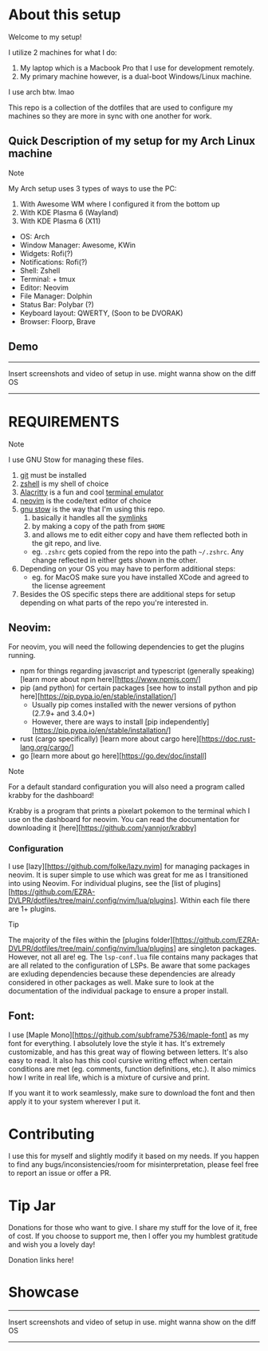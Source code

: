 # About this setup

Welcome to my setup!

I utilize 2 machines for what I do:
1. My laptop which is a Macbook Pro that I use for development remotely.
2. My primary machine however, is a dual-boot Windows/Linux machine.

I use arch btw. lmao

This repo is a collection of the dotfiles that are used to configure my machines so they are more in sync with one another for work.

## Quick Description of my setup for my Arch Linux machine

> [!Note]
> My Arch setup uses 3 types of ways to use the PC:
> 1. With Awesome WM where I configured it from the bottom up
> 2. With KDE Plasma 6 (Wayland)
> 3. With KDE Plasma 6 (X11)

- OS: Arch
- Window Manager: Awesome, KWin
- Widgets: Rofi(?)
- Notifications: Rofi(?)
- Shell: Zshell
- Terminal: + tmux
- Editor: Neovim
- File Manager: Dolphin
- Status Bar: Polybar (?)
- Keyboard layout: QWERTY, (Soon to be DVORAK)
- Browser: Floorp, Brave

## Demo

***
Insert screenshots and video of setup in use. might wanna show on the diff OS
***

# REQUIREMENTS 

>[!Note]
>I use GNU Stow for managing these files.

1. [git](https://git-scm.com/book/en/v2/Getting-Started-Installing-Git) must be installed 
2. [zshell](https://wiki.zshell.dev/) is my shell of choice
3. [Alacritty](https://alacritty.org/) is a fun and cool [terminal emulator](https://en.wikipedia.org/wiki/Terminal_emulator)
4. [neovim](https://neovim.io/) is the code/text editor of choice
5. [gnu stow](https://www.gnu.org/software/stow/) is the way that I'm using this repo. 
    1. basically it handles all the [symlinks](https://en.wikipedia.org/wiki/Symbolic_link)
    2. by making a copy of the path from `$HOME`
    3. and allows me to edit either copy and have them reflected both in the git repo, and live.
    - eg. `.zshrc` gets copied from the repo into the path `~/.zshrc`. Any change reflected in either gets shown in the other.
6. Depending on your OS you may have to perform additional steps:
    - eg. for MacOS make sure you have installed XCode and agreed to the license agreement
7. Besides the OS specific steps there are additional steps for setup depending on what parts of the repo you're interested in.

## Neovim:

For neovim, you will need the following dependencies to get the plugins running.

- npm for things regarding javascript and typescript (generally speaking) [learn more about npm here][https://www.npmjs.com/]
- pip (and python) for certain packages [see how to install python and pip here][https://pip.pypa.io/en/stable/installation/]
    - Usually pip comes installed with the newer versions of python (2.7.9+ and 3.4.0+)
    - However, there are ways to install [pip independently][https://pip.pypa.io/en/stable/installation/]
- rust (cargo specifically) [learn more about cargo here][https://doc.rust-lang.org/cargo/]
- go [learn more about go here][https://go.dev/doc/install]

> [!Note]
> For a default standard configuration you will also need a program called krabby for the dashboard!

Krabby is a program that prints a pixelart pokemon to the terminal which I use on the dashboard for neovim.
You can read the documentation for downloading it [here][https://github.com/yannjor/krabby]

### Configuration

I use [lazy][https://github.com/folke/lazy.nvim] for managing packages in neovim.
It is super simple to use which was great for me as I transitioned into using Neovim.
For individual plugins, see the [list of plugins][https://github.com/EZRA-DVLPR/dotfiles/tree/main/.config/nvim/lua/plugins].
Within each file there are 1+ plugins.

> [!Tip]
> The majority of the files within the [plugins folder][https://github.com/EZRA-DVLPR/dotfiles/tree/main/.config/nvim/lua/plugins] are singleton packages. 
> However, not all are!
> eg. The `lsp-conf.lua` file contains many packages that are all related to the configuration of LSPs.
> Be aware that some packages are exluding dependencies because these dependencies are already considered in other packages as well.
> Make sure to look at the documentation of the individual package to ensure a proper install.

## Font:

I use [Maple Mono][https://github.com/subframe7536/maple-font] as my font for everything.
I absolutely love the style it has.
It's extremely customizable, and has this great way of flowing between letters.
It's also easy to read.
It also has this cool cursive writing effect when certain conditions are met (eg. comments, function definitions, etc.).
It also mimics how I write in real life, which is a mixture of cursive and print.

If you want it to work seamlessly, make sure to download the font and then apply it to your system wherever I put it.

# Contributing

I use this for myself and slightly modify it based on my needs.
If you happen to find any bugs/inconsistencies/room for misinterpretation, please feel free to report an issue or offer a PR.

# Tip Jar

Donations for those who want to give.
I share my stuff for the love of it, free of cost.
If you choose to support me, then I offer you my humblest gratitude and wish you a lovely day!

Donation links here!

# Showcase

***
Insert screenshots and video of setup in use. might wanna show on the diff OS
***

